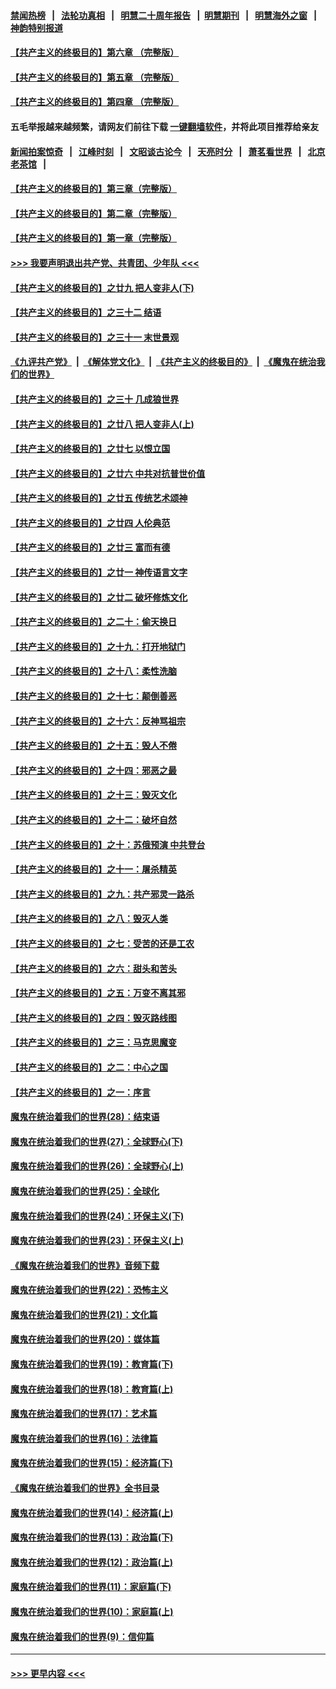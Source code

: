 #### [禁闻热榜](热点新闻.md?=0)  &nbsp;&nbsp;|&nbsp;&nbsp; [法轮功真相](https://github.com/gfw-breaker/truth/blob/master/README.md?=0) &nbsp;&nbsp;|&nbsp;&nbsp; [明慧二十周年报告](https://github.com/gfw-breaker/mh-reports/blob/master/README.md?=0) &nbsp;&nbsp;|&nbsp;&nbsp;[明慧期刊](https://github.com/gfw-breaker/mh-qikan) &nbsp;&nbsp;|&nbsp;&nbsp; [明慧海外之窗](https://github.com/gfw-breaker/mh-news/blob/master/README.md?=0) &nbsp;&nbsp;|&nbsp;&nbsp; [神韵特别报道](https://github.com/gfw-breaker/mh-news/blob/master/shenyun.md?=0)
#### [【共产主义的终极目的】第六章 （完整版）](../pages/nsc422/n11428913.md?t=02241801) 
#### [【共产主义的终极目的】第五章 （完整版）](../pages/nsc422/n11428912.md?t=02241801) 
#### [【共产主义的终极目的】第四章 （完整版）](../pages/nsc422/n11428907.md?t=02241801) 
#### 五毛举报越来越频繁，请网友们前往下载 [一键翻墙软件](https://github.com/gfw-breaker/ssr-accounts)，并将此项目推荐给亲友
#### [新闻拍案惊奇](https://github.com/gfw-breaker/banned-news/blob/master/pages/link4.md) &nbsp;&nbsp;|&nbsp;&nbsp; [江峰时刻](https://github.com/gfw-breaker/banned-news/blob/master/pages/link4.md) &nbsp;&nbsp;|&nbsp;&nbsp; [文昭谈古论今](https://github.com/gfw-breaker/banned-news/blob/master/pages/link4.md) &nbsp;&nbsp;|&nbsp;&nbsp; [天亮时分](https://github.com/gfw-breaker/banned-news/blob/master/pages/link4.md) &nbsp;&nbsp;|&nbsp;&nbsp; [萧茗看世界](https://github.com/gfw-breaker/banned-news/blob/master/pages/link4.md) &nbsp;&nbsp;|&nbsp;&nbsp; [北京老茶馆](https://github.com/gfw-breaker/banned-news/blob/master/pages/link4.md) &nbsp;&nbsp;|&nbsp;&nbsp; 
#### [【共产主义的终极目的】第三章（完整版）](../pages/nsc422/n11428848.md?t=02241801) 
#### [【共产主义的终极目的】第二章（完整版）](../pages/nsc422/n11428831.md?t=02241801) 
#### [【共产主义的终极目的】第一章（完整版）](../pages/nsc422/n11417651.md?t=02241801) 
#### [>>> 我要声明退出共产党、共青团、少年队 <<<](https://github.com/begood0513/goodnews/blob/master/quit/letter.md) 
#### [【共产主义的终极目的】之廿九 把人变非人(下)](../pages/nsc422/n11344140.md?t=02241801) 
#### [【共产主义的终极目的】之三十二 结语](../pages/nsc422/n11360535.md?t=02241801) 
#### [【共产主义的终极目的】之三十一 末世景观](../pages/nsc422/n11351129.md?t=02241801) 
#### [《九评共产党》](https://github.com/begood0513/9ping.md/blob/master/README.md) &nbsp;|&nbsp; [《解体党文化》](../../../../jtdwh.md/blob/master/README.md)  &nbsp;|&nbsp; [《共产主义的终极目的》](../../../../gczydzjmd.md/blob/master/README.md) &nbsp;|&nbsp; [《魔鬼在统治我们的世界》](../../../../mgztzwmdsj.md/blob/master/README.md) 
#### [【共产主义的终极目的】之三十 几成狼世界](../pages/nsc422/n11348280.md?t=02241801) 
#### [【共产主义的终极目的】之廿八 把人变非人(上)](../pages/nsc422/n11340492.md?t=02241801) 
#### [【共产主义的终极目的】之廿七 以恨立国](../pages/nsc422/n11336944.md?t=02241801) 
#### [【共产主义的终极目的】之廿六 中共对抗普世价值](../pages/nsc422/n11324785.md?t=02241801) 
#### [【共产主义的终极目的】之廿五 传统艺术颂神](../pages/nsc422/n11296396.md?t=02241801) 
#### [【共产主义的终极目的】之廿四 人伦典范](../pages/nsc422/n11296397.md?t=02241801) 
#### [【共产主义的终极目的】之廿三 富而有德](../pages/nsc422/n11283598.md?t=02241801) 
#### [【共产主义的终极目的】之廿一 神传语言文字](../pages/nsc422/n11263265.md?t=02241801) 
#### [【共产主义的终极目的】之廿二 破坏修炼文化](../pages/nsc422/n11245728.md?t=02241801) 
#### [【共产主义的终极目的】之二十：偷天换日](../pages/nsc422/n11238846.md?t=02241801) 
#### [【共产主义的终极目的】之十九：打开地狱门](../pages/nsc422/n11206376.md?t=02241801) 
#### [【共产主义的终极目的】之十八：柔性洗脑](../pages/nsc422/n11199994.md?t=02241801) 
#### [【共产主义的终极目的】之十七：颠倒善恶](../pages/nsc422/n11179782.md?t=02241801) 
#### [【共产主义的终极目的】之十六：反神骂祖宗](../pages/nsc422/n11166798.md?t=02241801) 
#### [【共产主义的终极目的】之十五：毁人不倦](../pages/nsc422/n11166792.md?t=02241801) 
#### [【共产主义的终极目的】之十四：邪恶之最](../pages/nsc422/n11150249.md?t=02241801) 
#### [【共产主义的终极目的】之十三：毁灭文化](../pages/nsc422/n11135227.md?t=02241801) 
#### [【共产主义的终极目的】之十二：破坏自然](../pages/nsc422/n11135214.md?t=02241801) 
#### [【共产主义的终极目的】之十：苏俄预演 中共登台](../pages/nsc422/n11118424.md?t=02241801) 
#### [【共产主义的终极目的】之十一：屠杀精英](../pages/nsc422/n11118442.md?t=02241801) 
#### [【共产主义的终极目的】之九：共产邪灵一路杀](../pages/nsc422/n11114139.md?t=02241801) 
#### [【共产主义的终极目的】之八：毁灭人类](../pages/nsc422/n11108503.md?t=02241801) 
#### [【共产主义的终极目的】之七：受苦的还是工农](../pages/nsc422/n11101809.md?t=02241801) 
#### [【共产主义的终极目的】之六：甜头和苦头](../pages/nsc422/n11096971.md?t=02241801) 
#### [【共产主义的终极目的】之五：万变不离其邪](../pages/nsc422/n11091285.md?t=02241801) 
#### [【共产主义的终极目的】之四：毁灭路线图](../pages/nsc422/n11086284.md?t=02241801) 
#### [【共产主义的终极目的】之三：马克思魔变](../pages/nsc422/n11061941.md?t=02241801) 
#### [【共产主义的终极目的】之二：中心之国](../pages/nsc422/n11047728.md?t=02241801) 
#### [【共产主义的终极目的】之一：序言](../pages/nsc422/n11086077.md?t=02241801) 
#### [魔鬼在统治着我们的世界(28)：结束语](../pages/nsc422/n10936246.md?t=02241801) 
#### [魔鬼在统治着我们的世界(27)：全球野心(下)](../pages/nsc422/n10928319.md?t=02241801) 
#### [魔鬼在统治着我们的世界(26)：全球野心(上)](../pages/nsc422/n10900318.md?t=02241801) 
#### [魔鬼在统治着我们的世界(25)：全球化](../pages/nsc422/n10788205.md?t=02241801) 
#### [魔鬼在统治着我们的世界(24)：环保主义(下)](../pages/nsc422/n10695307.md?t=02241801) 
#### [魔鬼在统治着我们的世界(23)：环保主义(上)](../pages/nsc422/n10688613.md?t=02241801) 
#### [《魔鬼在统治着我们的世界》音频下载](../pages/nsc422/n10635553.md?t=02241801) 
#### [魔鬼在统治着我们的世界(22)：恐怖主义](../pages/nsc422/n10614727.md?t=02241801) 
#### [魔鬼在统治着我们的世界(21)：文化篇](../pages/nsc422/n10597706.md?t=02241801) 
#### [魔鬼在统治着我们的世界(20)：媒体篇](../pages/nsc422/n10586579.md?t=02241801) 
#### [魔鬼在统治着我们的世界(19)：教育篇(下)](../pages/nsc422/n10564808.md?t=02241801) 
#### [魔鬼在统治着我们的世界(18)：教育篇(上)](../pages/nsc422/n10526970.md?t=02241801) 
#### [魔鬼在统治着我们的世界(17)：艺术篇](../pages/nsc422/n10499093.md?t=02241801) 
#### [魔鬼在统治着我们的世界(16)：法律篇](../pages/nsc422/n10485969.md?t=02241801) 
#### [魔鬼在统治着我们的世界(15)：经济篇(下)](../pages/nsc422/n10469975.md?t=02241801) 
#### [《魔鬼在统治着我们的世界》全书目录](../pages/nsc422/n10464261.md?t=02241801) 
#### [魔鬼在统治着我们的世界(14)：经济篇(上)](../pages/nsc422/n10457370.md?t=02241801) 
#### [魔鬼在统治着我们的世界(13)：政治篇(下)](../pages/nsc422/n10448270.md?t=02241801) 
#### [魔鬼在统治着我们的世界(12)：政治篇(上)](../pages/nsc422/n10444576.md?t=02241801) 
#### [魔鬼在统治着我们的世界(11)：家庭篇(下)](../pages/nsc422/n10440961.md?t=02241801) 
#### [魔鬼在统治着我们的世界(10)：家庭篇(上)](../pages/nsc422/n10435448.md?t=02241801) 
#### [魔鬼在统治着我们的世界(9)：信仰篇](../pages/nsc422/n10432159.md?t=02241801) 

----
#### [ >>> 更早内容 <<< ](../indexes/nsc422-earlier.md)
